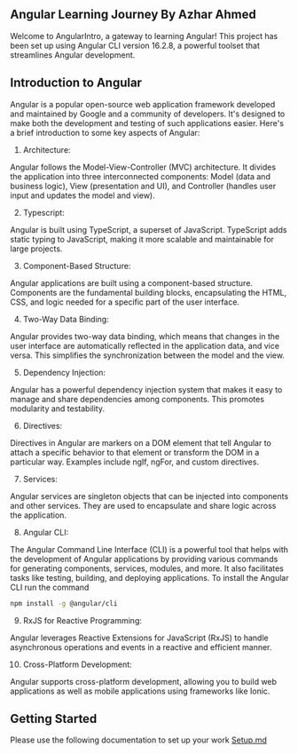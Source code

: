 ## Angular Learning Journey By Azhar Ahmed 

Welcome to AngularIntro, a gateway to learning Angular! This project has been set up using Angular CLI version 16.2.8, a powerful toolset that streamlines Angular development.

## Introduction to Angular
Angular is a popular open-source web application framework developed and maintained by Google and a community of developers. It's designed to make both the development and testing of such applications easier. Here's a brief introduction to some key aspects of Angular:

1. Architecture:

Angular follows the Model-View-Controller (MVC) architecture. It divides the application into three interconnected components: Model (data and business logic), View (presentation and UI), and Controller (handles user input and updates the model and view).

2. Typescript:

Angular is built using TypeScript, a superset of JavaScript. TypeScript adds static typing to JavaScript, making it more scalable and maintainable for large projects.

3. Component-Based Structure:

Angular applications are built using a component-based structure. Components are the fundamental building blocks, encapsulating the HTML, CSS, and logic needed for a specific part of the user interface.

4. Two-Way Data Binding:

Angular provides two-way data binding, which means that changes in the user interface are automatically reflected in the application data, and vice versa. This simplifies the synchronization between the model and the view.

5. Dependency Injection:

Angular has a powerful dependency injection system that makes it easy to manage and share dependencies among components. This promotes modularity and testability.

6. Directives:

Directives in Angular are markers on a DOM element that tell Angular to attach a specific behavior to that element or transform the DOM in a particular way. Examples include ngIf, ngFor, and custom directives.

7. Services:

Angular services are singleton objects that can be injected into components and other services. They are used to encapsulate and share logic across the application.

8. Angular CLI:

The Angular Command Line Interface (CLI) is a powerful tool that helps with the development of Angular applications by providing various commands for generating components, services, modules, and more. It also facilitates tasks like testing, building, and deploying applications.
To install the Angular CLI run the command
```sh
npm install -g @angular/cli
```

9. RxJS for Reactive Programming:

Angular leverages Reactive Extensions for JavaScript (RxJS) to handle asynchronous operations and events in a reactive and efficient manner.

10. Cross-Platform Development:

Angular supports cross-platform development, allowing you to build web applications as well as mobile applications using frameworks like Ionic.


## Getting Started
Please use the following documentation to set up your work [Setup.md]()